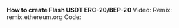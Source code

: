 **How to create Flash USDT ERC-20/BEP-20**
Video: [](https://www.youtube.com/watch?v=983AhQzTR6U)
Remix: remix.ethereum.org
Code: [](https://docs.google.com/document/d/13puS49UTlCb6E5qIt8rvToKtrCFn1uNUE4JGOAHXa_g)

